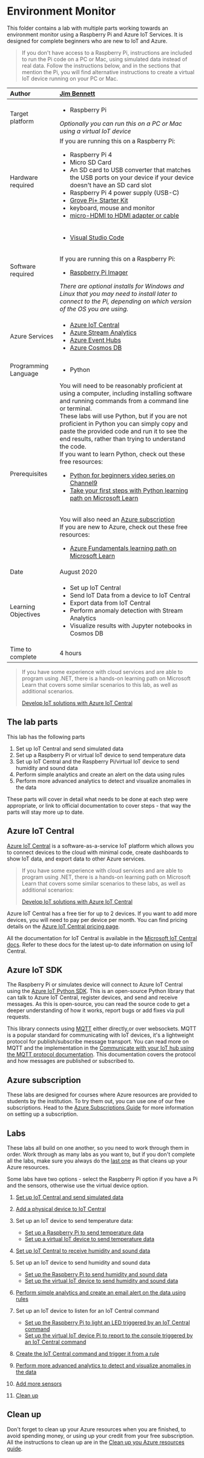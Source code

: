 # Environment Monitor

This folder contains a lab with multiple parts working towards an environment monitor using a Raspberry Pi and Azure IoT Services. It is designed for complete beginners who are new to IoT and Azure.

> If you don't have access to a Raspberry Pi, instructions are included to run the Pi code on a PC or Mac, using simulated data instead of real data. Follow the instructions below, and in the sections that mention the Pi, you will find alternative instructions to create a virtual IoT device running on your PC or Mac.

| Author | [Jim Bennett](https://github.com/JimBobBennett) |
|:---|:---|
| Target platform   | <ul><li>Raspberry Pi</li></ul><i>Optionally you can run this on a PC or Mac using a virtual IoT device</i> |
| Hardware required | If you are running this on a Raspberry Pi:<ul><li>Raspberry Pi 4</li><li>Micro SD Card</li><li>An SD card to USB converter that matches the USB ports on your device if your device doesn't have an SD card slot</li><li>Raspberry Pi 4 power supply (USB-C)</li><li>[Grove Pi+ Starter Kit](https://www.seeedstudio.com/GrovePi-Starter-Kit-for-Raspberry-Pi-A-B-B-2-3-CE-certified.html)</li><li>keyboard, mouse and monitor</li><li>[micro-HDMI to HDMI adapter or cable](https://www.raspberrypi.org/products/micro-hdmi-to-standard-hdmi-a-cable/)</li></ul> |
| Software required | <ul><li>[Visual Studio Code](http://code.visualstudio.com?WT.mc_id=iotcurriculum-github-jabenn)</li></ul><br>If you are running this on a Raspberry Pi:<ul><li>[Raspberry Pi Imager](https://www.raspberrypi.org/downloads/)</li></ul>*There are optional installs for Windows and Linux that you may need to install later to connect to the Pi, depending on which version of the OS you are using.* |
| Azure Services | <ul><li>[Azure IoT Central](https://azure.microsoft.com/services/iot-central/?WT.mc_id=iotcurriculum-github-jabenn)</li><li>[Azure Stream Analytics](https://azure.microsoft.com/services/stream-analytics/?WT.mc_id=iotcurriculum-github-jabenn)</li><li>[Azure Event Hubs](https://azure.microsoft.com/services/event-hubs/?WT.mc_id=iotcurriculum-github-jabenn)</li><li>[Azure Cosmos DB](https://azure.microsoft.com/services/cosmos-db/?WT.mc_id=iotcurriculum-github-jabenn)</li></ul> |
| Programming Language | <ul><li>Python</li></ul> |
| Prerequisites | You will need to be reasonably proficient at using a computer, including installing software and running commands from a command line or terminal.<br>These labs will use Python, but if you are not proficient in Python you can simply copy and paste the provided code and run it to see the end results, rather than trying to understand the code.<br>If you want to learn Python, check out these free resources:<br><ul><li>[Python for beginners video series on Channel9](https://channel9.msdn.com/Series/Intro-to-Python-Development?WT.mc_id=iotcurriculum-github-jabenn)</li><li>[Take your first steps with Python learning path on Microsoft Learn](https://docs.microsoft.com/learn/paths/python-first-steps/?WT.mc_id=iotcurriculum-github-jabenn)</li></ul><br>You will also need an [Azure subscription](https://github.com/microsoft/iot-curriculum/tree/main/labs/iot/environment_monitor#azure-subscription)<br>If you are new to Azure, check out these free resources:<ul><li>[Azure Fundamentals learning path on Microsoft Learn](https://docs.microsoft.com/learn/paths/azure-fundamentals/?WT.mc_id=iotcurriculum-github-jabenn)</li></ul> |
| Date | August 2020 |
| Learning Objectives | <ul><li>Set up IoT Central</li><li>Send IoT Data from a device to IoT Central</li><li>Export data from IoT Central</li><li>Perform anomaly detection with Stream Analytics</li><li>Visualize results with Jupyter notebooks in Cosmos DB</li></ul> |
| Time to complete | 4 hours |

> If you have some experience with cloud services and are able to program using .NET, there is a hands-on learning path on Microsoft Learn that covers some similar scenarios to this lab, as well as additional scenarios.
>
> [Develop IoT solutions with Azure IoT Central](https://docs.microsoft.com/learn/paths/develop-iot-solutions-with-azure-iot-central/?WT.mc_id=iotcurriculum-github-jabenn)

## The lab parts

This lab has the following parts

1. Set up IoT Central and send simulated data
1. Set up a Raspberry Pi or virtual IoT device to send temperature data
1. Set up IoT Central and the Raspberry Pi/virtual IoT device to send humidity and sound data
1. Perform simple analytics and create an alert on the data using rules
1. Perform more advanced analytics to detect and visualize anomalies in the data

These parts will cover in detail what needs to be done at each step were appropriate, or link to official documentation to cover steps - that way the parts will stay more up to date.

## Azure IoT Central

[Azure IoT Central](https://azure.microsoft.com/services/iot-central/?WT.mc_id=iotcurriculum-github-jabenn) is a software-as-a-service IoT platform which allows you to connect devices to the cloud with minimal code, create dashboards to show IoT data, and export data to other Azure services.

> If you have some experience with cloud services and are able to program using .NET, there is a hands-on learning path on Microsoft Learn that covers some similar scenarios to these labs, as well as additional scenarios:
>
> [Develop IoT solutions with Azure IoT Central](https://docs.microsoft.com/learn/paths/develop-iot-solutions-with-azure-iot-central/?WT.mc_id=iotcurriculum-github-jabenn)

Azure IoT Central has a free tier for up to 2 devices. If you want to add more devices, you will need to pay per device per month. You can find pricing details on the [Azure IoT Central pricing page](https://azure.microsoft.com/pricing/details/iot-central/?WT.mc_id=iotcurriculum-github-jabenn).

All the documentation for IoT Central is available in the [Microsoft IoT Central docs](https://docs.microsoft.com/azure/iot-central/?WT.mc_id=iotcurriculum-github-jabenn). Refer to these docs for the latest up-to date information on using IoT Central.

## Azure IoT SDK

The Raspberry Pi or simulates device will connect to Azure IoT Central using the [Azure IoT Python SDK](https://github.com/Azure/azure-iot-sdk-python). This is an open-source Python library that can talk to Azure IoT Central, register devices, and send and receive messages. As this is open-source, you can read the source code to get a deeper understanding of how it works, report bugs or add fixes via pull requests.

This library connects using [MQTT](https://mqtt.org) either directly,or over websockets. MQTT is a popular standard for communicating with IoT devices, it's a lightweight protocol for publish/subscribe message transport. You can read more on MQTT and the implementation in the [Communicate with your IoT hub using the MQTT protocol documentation](https://docs.microsoft.com/azure/iot-hub/iot-hub-mqtt-support?WT.mc_id=iotcurriculum-github-jabenn). This documentation covers the protocol and how messages are published or subscribed to.

## Azure subscription

These labs are designed for courses where Azure resources are provided to students by the institution. To try them out, you can use one of our free subscriptions. Head to the [Azure Subscriptions Guide](../../../azure-subscription.md) for more information on setting up a subscription.

## Labs

These labs all build on one another, so you need to work through them in order. Work through as many labs as you want to, but if you don't complete all the labs, make sure you always do the [last one](./steps/clean-up.md) as that cleans up your Azure resources.

Some labs have two options - select the Raspberry Pi option if you have a Pi and the sensors, otherwise use the virtual device option.

1. [Set up IoT Central and send simulated data](./steps/set-up-iot-central.md)

1. [Add a physical device to IoT Central](./steps/add-pi-to-iot-central.md)

1. Set up an IoT device to send temperature data:
    * [Set up a Raspberry Pi to send temperature data](./steps/set-up-pi.md)
    * [Set up a virtual IoT device to send temperature data](./steps/set-up-virtual-pi.md)

1. [Set up IoT Central to receive humidity and sound data](./steps/set-up-humidity-sound.md)

1. Set up an IoT device to send humidity and sound data
    * [Set up the Raspberry Pi to send humidity and sound data](./steps/set-up-pi-humidity-sound.md)
    * [Set up the virtual IoT device to send humidity and sound data](./steps/set-up-virtual-humidity-sound.md)

1. [Perform simple analytics and create an email alert on the data using rules](./steps/rules.md)

1. Set up an IoT device to listen for an IoT Central command
    * [Set up the Raspberry Pi to light an LED triggered by an IoT Central command](./steps/rules-pi-led.md)
    * [Set up the virtual IoT device Pi to report to the console triggered by an IoT Central command](./steps/rules-virtual-led.md)

1. [Create the IoT Central command and trigger it from a rule](./steps/rules-command.md)

1. [Perform more advanced analytics to detect and visualize anomalies in the data](./steps/anomaly-detection.md)

1. [Add more sensors](./steps/add-more-sensors.md)

1. [Clean up](./steps/clean-up.md)

## Clean up

Don't forget to clean up your Azure resources when you are finished, to avoid spending money, or using up your credit from your free subscription. All the instructions to clean up are in the [Clean up you Azure resources guide](./steps/clean-up.md).
